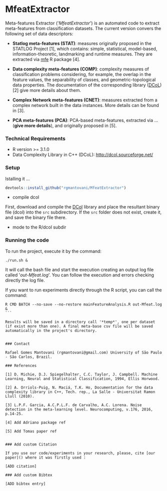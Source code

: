 # MfeatExtractor

Meta-features Extractor ('*MfeatExtractor*') is an automated code to extract meta-features from classification datasets. The current version convers the following set of data descriptors:

* **Statlog meta-features (STAT)**: measures originally proposed in the STATLOG Project [1], which contains: simple, statistical, model-based, information-theoretic, landmarking and runtime measures. They are extracted via [mfe](https://cran.r-project.org/package=mfe) R package [4].

* **Data complexity meta-features (COMP)**: complexity measures of classification problems considering, for example, the overlap in the feature values, the separability of classes, and geometric-topological data properties. The documentation of the corresponding library ([DCoL](http://dcol.sourceforge.net/)) [2] give more details about them.

* **Complex Network meta-features (CNET)**: measures extracted from a complex network built in the data instances. More details can be found in [3]. 

* **PCA meta-features (PCA)**: PCA-based meta-features, extracted via ... (**give more details**), and originally proposed in [5].

### Technical Requirements

* R version >= 3.1.0
* Data Complexity Library in C++ (DCoL): http://dcol.sourceforge.net/ 

### Setup

Istalling it ...

```R
devtools::install_github("rgmantovani/MfeatExtractor")
```

- compile dcol 

First, download and compile the [DCol](http://dcol.sourceforge.net/) library and place the resultant binary file (dcol) into the ```src``` subdirectory. If the ```src``` folder does not exist, create it, and save the binary file there.

- mode to the R/dcol subdir

### Running the code

To run the project, execute it by the command:

```
./run.sh &
```

It will call the bash file and start the execution creating an output log file called '*out-Mfeat.log*'. You can follow 
the execution and errors checking directly the log file.

If you want to run experiments directly through the R script, you can call the command:
````
R CMD BATCH --no-save --no-restore mainFeatureAnalysis.R out-Mfeat.log &
```

Results will be saved in a directory call '*temp*', one per dataset (if exist more than one). A final meta-base csv file will be saved automatically in the project's directory.


### Contact

Rafael Gomes Mantovani (rgmantovani@gmail.com) University of São Paulo - São Carlos, Brazil.

### References

[1] D. Michie, D.J. Spiegelhalter, C.C. Taylor, J. Campbell. Machine Learning, Neural and Statistical Classification, 1994, Ellis Horwood.

[2] A. Orriols-Puig, N. Maciá, T.K. Ho, Documentation for the data complexity library in C++, Tech. rep., La Salle - Universitat Ramon Llull (2010).

[3] L.P.F. Garcia, A.C.P.L.F. de Carvalho, A.C. Lorena. Noise detection in the meta-learning level. Neurocomputing, v.176, 2016, p.14-25.

[4] Add Adriano package ref

[5] Add Tomas paper ref


### Add custom Citation

If you use our code/experiments in your research, please, cite [our paper]() where it was firstly used :

[ADD citation]

### Add custom Bibtex 

[ADD bibtex entry]
